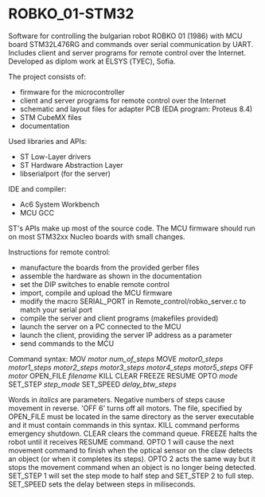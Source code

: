 # ROBKO_01-STM32
Software for controlling the bulgarian robot ROBKO 01 (1986) with MCU board STM32L476RG and commands over serial communication by UART. Includes client and server programs for remote control over the Internet. Developed as diplom work at ELSYS (ТУЕС), Sofia.

The project consists of:
* firmware for the microcontroller
* client and server programs for remote control over the Internet
* schematic and layout files for adapter PCB (EDA program: Proteus 8.4)
* STM CubeMX files
* documentation

Used libraries and APIs:
* ST Low-Layer drivers
* ST Hardware Abstraction Layer
* libserialport (for the server)

IDE and compiler:
* Ac6 System Workbench
* MCU GCC

ST's APIs make up most of the source code. The MCU firmware should run on most STM32xx Nucleo boards with small changes.

Instructions for remote control:
* manufacture the boards from the provided gerber files
* assemble the hardware as shown in the documentation
* set the DIP switches to enable remote control
* import, compile and upload the MCU firmware
* modify the macro SERIAL_PORT in Remote_control/robko_server.c to match your serial port
* compile the server and client programs (makefiles provided)
* launch the server on a PC connected to the MCU
* launch the client, providing the server IP address as a parameter
* send commands to the MCU

Command syntax:
MOV *motor* *num_of_steps*
MOVE *motor0_steps* *motor1_steps* *motor2_steps* *motor3_steps* *motor4_steps* *motor5_steps*
OFF *motor*
OPEN_FILE *filename*
KILL
CLEAR
FREEZE
RESUME
OPTO *mode*
SET_STEP *step_mode*
SET_SPEED *delay_btw_steps*

Words in *italics* are parameters. Negative numbers of steps cause movement in reverse. 'OFF 6' turns off all motors.
The file, specified by OPEN_FILE must be located in the same directory as the server executable and it must contain
commands in this syntax. KILL command performs emergency shutdown. CLEAR clears the command queue. FREEZE halts
the robot until it receives RESUME command. OPTO 1 will cause the next movement command to finish when the optical
sensor on the claw detects an object (or when it completes its steps). OPTO 2 acts the same way but it stops the
movement command when an object is no longer being detected. SET_STEP 1 will set the step mode to half step
and SET_STEP 2 to full step. SET_SPEED sets the delay between steps in miliseconds.